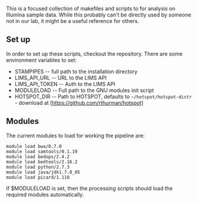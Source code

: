 This is a focused collection of makefiles and scripts to for analysis on Illumina sample data. While this probably can't be directly used by someone not in our lab, it might be a useful reference for others.

Set up
-------------

In order to set up these scripts, checkout the repository.  There are some environment variables to set:

* STAMPIPES -- full path to the installation directory
* LIMS_API_URL -- URL to the LIMS API
* LIMS_API_TOKEN -- Auth to the LIMS API
* MODULELOAD -- Full path to the GNU modules init script
* HOTSPOT_DIR -- Path to HOTSPOT, defaults to `~/hotspot/hotspot-distr` - download at [https://github.com/rthurman/hotspot]


Modules
-------------

The current modules to load for working the pipeline are:

	module load bwa/0.7.0
	module load samtools/0.1.19
	module load bedops/2.4.2
	module load bedtools/2.16.2
	module load python/2.7.3
	module load java/jdk1.7.0_05
	module load picard/1.118

If $MODULELOAD is set, then the processing scripts should load the required modules automatically.
